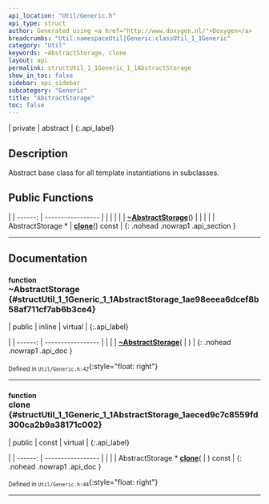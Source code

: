 ```yaml
---
api_location: "Util/Generic.h"
api_type: struct
author: Generated using <a href="http://www.doxygen.nl/">Doxygen</a>
breadcrumbs: "Util:namespaceUtil|Generic:classUtil_1_1Generic"
category: "Util"
keywords: ~AbstractStorage, clone
layout: api
permalink: structUtil_1_1Generic_1_1AbstractStorage
show_in_toc: false
sidebar: api_sidebar
subcategory: "Generic"
title: "AbstractStorage"
toc: false
---
```


| private | abstract |
{:.api_label}

## Description

Abstract base class for all template instantiations in subclasses.



## Public Functions

|
| ------: | ----------------- |
|  | |
|  | **[~AbstractStorage](#structUtil_1_1Generic_1_1AbstractStorage_1ae98eeea6dcef8b58af711cf7ab6b3ce4)**() |
|  | |
| AbstractStorage * | **[clone](#structUtil_1_1Generic_1_1AbstractStorage_1aeced9c7c8559fd300ca2b9a38171c002)**() const |
{: .nohead .nowrap1 .api_section }


-------------------------------------------------------------------

## Documentation

### <small>function</small><br/> ~AbstractStorage {#structUtil_1_1Generic_1_1AbstractStorage_1ae98eeea6dcef8b58af711cf7ab6b3ce4}

| public | inline | virtual |
{:.api_label}

|
| ------: | ----------------- |
|  |
|  **[~AbstractStorage](#structUtil_1_1Generic_1_1AbstractStorage_1ae98eeea6dcef8b58af711cf7ab6b3ce4)**( |  ) |
{: .nohead .nowrap1 .api_doc }





<sub>Defined in `Util/Generic.h:42`</sub>{:style="float: right"}

-------------------------------------------------------------------

### <small>function</small><br/> clone {#structUtil_1_1Generic_1_1AbstractStorage_1aeced9c7c8559fd300ca2b9a38171c002}

| public | const | virtual |
{:.api_label}

|
| ------: | ----------------- |
|  |
| AbstractStorage * **[clone](#structUtil_1_1Generic_1_1AbstractStorage_1aeced9c7c8559fd300ca2b9a38171c002)**( |  ) const |
{: .nohead .nowrap1 .api_doc }





<sub>Defined in `Util/Generic.h:44`</sub>{:style="float: right"}

-------------------------------------------------------------------

